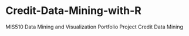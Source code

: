 # Credit-Data-Mining-with-R
MIS510 Data Mining and Visualization Portfolio Project Credit Data Mining
